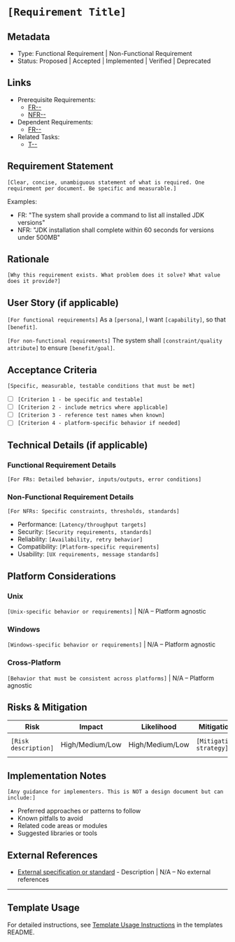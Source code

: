 # `[Requirement Title]`

## Metadata

- Type: Functional Requirement | Non-Functional Requirement
- Status: Proposed | Accepted | Implemented | Verified | Deprecated
  <!-- Proposed: Under discussion | Accepted: Approved for implementation | Implemented: Code complete | Verified: Tests passing | Deprecated: No longer applicable -->

## Links

<!-- Internal project artifacts only. Replace or remove bullets as appropriate. -->

- Prerequisite Requirements:
  - [FR-<id>-<name>](../requirements/FR-<id>-<name>.md)
  - [NFR-<id>-<name>](../requirements/NFR-<id>-<name>.md)
- Dependent Requirements:
  - [FR-<id>-<name>](../requirements/FR-<id>-<name>.md)
- Related Tasks:
  - [T-<id>-<task>](../tasks/T-<id>-<task>/README.md)

## Requirement Statement

`[Clear, concise, unambiguous statement of what is required. One requirement per document. Be specific and measurable.]`

Examples:

- FR: "The system shall provide a command to list all installed JDK versions"
- NFR: "JDK installation shall complete within 60 seconds for versions under 500MB"

## Rationale

`[Why this requirement exists. What problem does it solve? What value does it provide?]`

## User Story (if applicable)

`[For functional requirements]`
As a `[persona]`, I want `[capability]`, so that `[benefit]`.

`[For non-functional requirements]`
The system shall `[constraint/quality attribute]` to ensure `[benefit/goal]`.

## Acceptance Criteria

`[Specific, measurable, testable conditions that must be met]`

- [ ] `[Criterion 1 - be specific and testable]`
- [ ] `[Criterion 2 - include metrics where applicable]`
- [ ] `[Criterion 3 - reference test names when known]`
- [ ] `[Criterion 4 - platform-specific behavior if needed]`

## Technical Details (if applicable)

### Functional Requirement Details

`[For FRs: Detailed behavior, inputs/outputs, error conditions]`

### Non-Functional Requirement Details

`[For NFRs: Specific constraints, thresholds, standards]`

- Performance: `[Latency/throughput targets]`
- Security: `[Security requirements, standards]`
- Reliability: `[Availability, retry behavior]`
- Compatibility: `[Platform-specific requirements]`
- Usability: `[UX requirements, message standards]`

## Platform Considerations

### Unix

`[Unix-specific behavior or requirements]` | N/A – Platform agnostic

### Windows

`[Windows-specific behavior or requirements]` | N/A – Platform agnostic

### Cross-Platform

`[Behavior that must be consistent across platforms]` | N/A – Platform agnostic

## Risks & Mitigation

| Risk                 | Impact          | Likelihood      | Mitigation              | Validation                   |
| -------------------- | --------------- | --------------- | ----------------------- | ---------------------------- |
| `[Risk description]` | High/Medium/Low | High/Medium/Low | `[Mitigation strategy]` | `[How to verify mitigation]` |

## Implementation Notes

`[Any guidance for implementers. This is NOT a design document but can include:]`

- Preferred approaches or patterns to follow
- Known pitfalls to avoid
- Related code areas or modules
- Suggested libraries or tools

## External References

<!-- Only external resources. Internal documents go in Links section -->

- [External specification or standard](https://example.com) - Description | N/A – No external references

---

## Template Usage

For detailed instructions, see [Template Usage Instructions](README.md#individual-requirement-template-requirementsmd) in the templates README.
